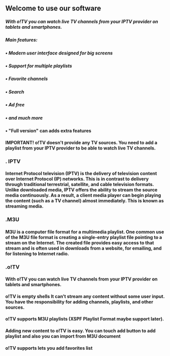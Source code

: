 ## Welcome to use our software

##### With o!TV you can watch live TV channels from your IPTV provider on tablets and smartphones.

##### Main features:

##### • Modern user interface designed for big screens

##### • Support for multiple playlists

##### • Favorite channels

##### • Search

##### • Ad free

##### • and much more

#### • "Full version" can adds extra features


#### IMPORTANT!  o!TV doesn't provide any TV sources. You need to add a playlist from your IPTV provider to be able to watch live TV channels.


### . IPTV

#### Internet Protocol television (IPTV) is the delivery of television content over Internet Protocol (IP) networks. This is in contrast to delivery through traditional terrestrial, satellite, and cable television formats. Unlike downloaded media, IPTV offers the ability to stream the source media continuously. As a result, a client media player can begin playing the content (such as a TV channel) almost immediately. This is known as streaming media.


### .M3U

#### M3U is a computer file format for a multimedia playlist. One common use of the M3U file format is creating a single-entry playlist file pointing to a stream on the Internet. The created file provides easy access to that stream and is often used in downloads from a website, for emailing, and for listening to Internet radio.


### .o!TV

#### With o!TV you can watch live TV channels from your IPTV provider on tablets and smartphones.

#### o!TV is empty shells It can’t stream any content without some user input. You have the responsibility for adding channels, playlists, and other sources.

#### o!TV  supports M3U playlists (XSPF Playlist Format maybe support later).

#### Adding new content to o!TV is easy. You can touch add button to add playlist and also you can import from M3U document

#### o!TV  supports  lets you add favorites list
